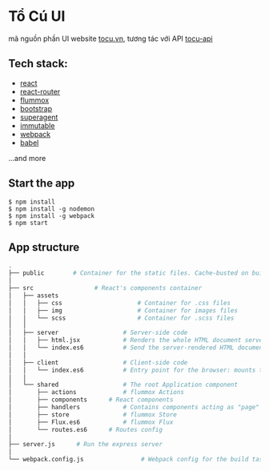 # Tổ Cú UI
mã nguồn phần UI website [tocu.vn](http://tocu.vn), tương tác với API [tocu-api](https://github.com/techcomio/tocu-api)

## Tech stack:
- [react](http://facebook.github.io/react/)
- [react-router](https://github.com/rackt/react-router)
- [flummox](http://acdlite.github.io/flummox)
- [bootstrap](http://getbootstrap.com)
- [superagent](https://github.com/visionmedia/superagent)
- [immutable](https://facebook.github.io/immutable-js)
- [webpack](http://webpack.github.io)
- [babel](https://babeljs.io)

...and more

## Start the app
```
$ npm install
$ npm install -g nodemon
$ npm install -g webpack
$ npm start
```

## App structure

```bash
.
├── public        # Container for the static files. Cache-busted on build.
│
├── src     			# React's components container
│   ├── assets
│   │   ├── css 					# Container for .css files
│   │   ├── img 					# Container for images files
│   │   └── scss					# Container for .scss files
│   │
│   ├── server    				# Server-side code
│   │   ├── html.jsx 			# Renders the whole HTML document server side (via server/index.es6)
│   │   └── index.es6			# Send the server-rendered HTML document as response
│   │
│   ├── client    				# Client-side code
│   │   └── index.es6			# Entry point for the browser: mounts the <App /> component on document.body.
│   │
│   └── shared    				# The root Application component
│       ├── actions 			# flummox Actions
│       ├── components 		# React components
│       ├── handlers 			# Contains components acting as "page" for each route
│       ├── store 				# flummox Store
│       ├── Flux.es6 			# flummox Flux
│       └── routes.es6		# Routes config
│
├── server.js      # Run the express server
│
└── webpack.config.js    			 # Webpack config for the build task

```
